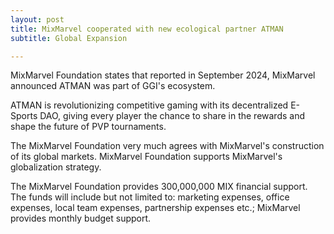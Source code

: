 ```yaml
---
layout: post
title: MixMarvel cooperated with new ecological partner ATMAN 
subtitle: Global Expansion

---
```


MixMarvel Foundation states that reported in September 2024, MixMarvel announced 
ATMAN was part of GGI's ecosystem.

ATMAN is revolutionizing competitive gaming with its decentralized E-Sports DAO, giving every player the chance to share in the rewards and shape the future of PVP tournaments.

The MixMarvel Foundation very much agrees with MixMarvel's construction of its global markets. MixMarvel Foundation supports MixMarvel's globalization strategy.

The MixMarvel Foundation provides 300,000,000 MIX financial support. The funds will include but not limited to: marketing expenses, office expenses, local team expenses, partnership expenses etc.; MixMarvel provides monthly budget support.

